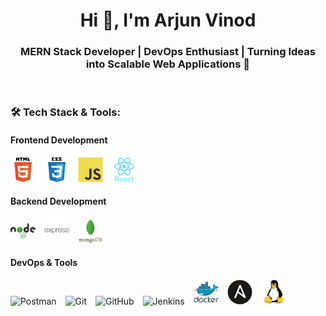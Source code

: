 <h1 align="center">Hi 👋, I'm Arjun Vinod</h1>
<h3 align="center">MERN Stack Developer | DevOps Enthusiast | Turning Ideas into Scalable Web Applications 🚀</h3>

<br/>

<h3>🛠️ Tech Stack & Tools:</h3>

<!-- Frontend -->
<h4>Frontend Development</h4>
<p>
  <img src="https://raw.githubusercontent.com/devicons/devicon/master/icons/html5/html5-original-wordmark.svg" alt="HTML5" width="40" height="40" style="margin-right:10px;"/>
  <img src="https://raw.githubusercontent.com/devicons/devicon/master/icons/css3/css3-original-wordmark.svg" alt="CSS3" width="40" height="40" style="margin-right:10px;"/>
  <img src="https://raw.githubusercontent.com/devicons/devicon/master/icons/javascript/javascript-original.svg" alt="JavaScript" width="40" height="40" style="margin-right:10px;"/>
  <img src="https://raw.githubusercontent.com/devicons/devicon/master/icons/react/react-original-wordmark.svg" alt="React" width="40" height="40" style="margin-right:10px;"/>
</p>

<!-- Backend -->
<h4>Backend Development</h4>
<p>
  <img src="https://raw.githubusercontent.com/devicons/devicon/master/icons/nodejs/nodejs-original-wordmark.svg" alt="Node.js" width="40" height="40" style="margin-right:10px;"/>
  <img src="https://raw.githubusercontent.com/devicons/devicon/master/icons/express/express-original-wordmark.svg" alt="Express.js" width="40" height="40" style="margin-right:10px;"/>
  <img src="https://raw.githubusercontent.com/devicons/devicon/master/icons/mongodb/mongodb-original-wordmark.svg" alt="MongoDB" width="40" height="40" style="margin-right:10px;"/>
</p>

<!-- DevOps -->
<h4>DevOps & Tools</h4>
<p>
  <img src="https://www.vectorlogo.zone/logos/getpostman/getpostman-icon.svg" alt="Postman" width="40" height="40" style="margin-right:10px;"/>
  <img src="https://www.vectorlogo.zone/logos/git-scm/git-scm-icon.svg" alt="Git" width="40" height="40" style="margin-right:10px;"/>
  <img src="https://cdn.jsdelivr.net/gh/devicons/devicon/icons/github/github-original.svg" alt="GitHub" width="40" height="40" style="margin-right:10px;"/>
  <img src="https://www.vectorlogo.zone/logos/jenkins/jenkins-icon.svg" alt="Jenkins" width="40" height="40" style="margin-right:10px;"/>
  <img src="https://raw.githubusercontent.com/devicons/devicon/master/icons/docker/docker-original-wordmark.svg" alt="Docker" width="40" height="40" style="margin-right:10px;"/>
  <img src="https://raw.githubusercontent.com/devicons/devicon/master/icons/ansible/ansible-original.svg" alt="Ansible" width="40" height="40" style="margin-right:10px;"/>
  <img src="https://raw.githubusercontent.com/devicons/devicon/master/icons/linux/linux-original.svg" alt="Linux" width="40" height="40" style="margin-right:10px;"/>
</p>

